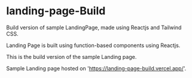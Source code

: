 # landing-page-Build
Build version of sample LandingPage, made using Reactjs and Tailwind CSS.

Landing Page is built using function-based components using Reactjs.

This is the build version of the sample Landing page.



Sample Landing page hosted on 'https://landing-page-build.vercel.app/'.
